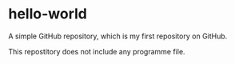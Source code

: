 # hello-world
A simple GitHub repository, which is my first repository on GitHub. 

This repostitory does not include any programme file.
